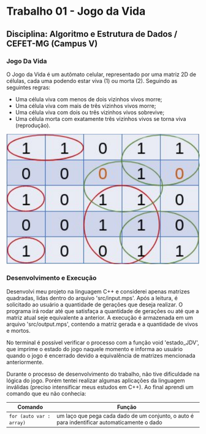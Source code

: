 # Trabalho 01 - Jogo da Vida

## Disciplina: Algoritmo e Estrutura de Dados / CEFET-MG (Campus V)

### Jogo Da Vida

O Jogo da Vida é um autômato celular, representado por uma matriz 2D de células, cada uma
podendo estar viva (1) ou morta (2). Seguindo as seguintes regras:

  - Uma célula viva com menos de dois vizinhos vivos morre; 
  - Uma célula viva com mais de três vizinhos vivos morre;
  - Uma célula viva com dois ou três vizinhos vivos sobrevive;
  - Uma célula morta com exatamente três vizinhos vivos se torna viva (reprodução).

<p align="center">
<img src="imgs/exemplo.png"/> 
</p>

### Desenvolvimento e Execução

Desenvolvi meu projeto na linguagem C++ e considerei apenas matrizes quadradas, lidas dentro do
arquivo 'src/input.mps'. Após a leitura, é solicitado ao usuário a quantidade de gerações que deseja 
realizar. O programa irá rodar até que satisfaça a quantidade de gerações ou até que a matriz atual
seje equivalente a anterior. A execução é armazenada em um arquivo 'src/output.mps', contendo a matriz
gerada e a quantidade de vivos e mortos.

No terminal é possível verificar o processo com a função void 'estado_JDV', que imprime o estado do jogo naquele momento
e informa ao usuário quando o jogo é encerrado devido a equivalência de matrizes mencionada anteriormente.

Durante o processo de desenvolvimento do trabalho, não tive dificuldade na lógica do jogo. Porém tentei realizar algumas
aplicações da linguagem inválidas (preciso intensificar meus estudos em C++). Ao final aprendi um comando que eu não conhecia:

| Comando                |  Função                                                                                           |                     
| -----------------------| ------------------------------------------------------------------------------------------------- |
|  `for (auto var : array)` | um laço que pega cada dado de um conjunto, o auto é para indentificar automaticamente o dado |
